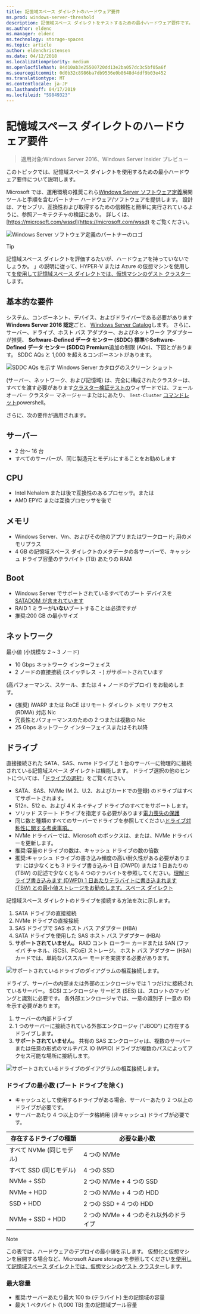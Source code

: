 ```yaml
---
title: 記憶域スペース ダイレクトのハードウェア要件
ms.prod: windows-server-threshold
description: 記憶域スペース ダイレクトをテストするための最小ハードウェア要件です。
ms.author: eldenc
ms.manager: eldenc
ms.technology: storage-spaces
ms.topic: article
author: eldenchristensen
ms.date: 04/12/2018
ms.localizationpriority: medium
ms.openlocfilehash: 84d10ab3e25500720dd13e2ba057dc3c5bf05a6f
ms.sourcegitcommit: 0d0b32c8986ba7db9536e0b8648d4ddf9b03e452
ms.translationtype: MT
ms.contentlocale: ja-JP
ms.lasthandoff: 04/17/2019
ms.locfileid: "59849323"
---
```

# <a name="storage-spaces-direct-hardware-requirements"></a>記憶域スペース ダイレクトのハードウェア要件

> 適用対象:Windows Server 2016、Windows Server Insider プレビュー

このトピックでは、記憶域スペース ダイレクトを使用するための最小ハードウェア要件について説明します。

Microsoft では、運用環境の推奨これら[Windows Server ソフトウェア定義](https://microsoft.com/wssd)展開ツールと手順を含むパートナー ハードウェア/ソフトウェアを提供します。 設計は、アセンブリ、互換性および取得するための信頼性と簡単に実行されているように、参照アーキテクチャの検証にあり。 詳しくは、[https://microsoft.com/wssd](https://microsoft.com/wssd) をご覧ください。

![Windows Server ソフトウェア定義のパートナーのロゴ](media/hardware-requirements/wssd-partners.png)

   > [!TIP]
   > 記憶域スペース ダイレクトを評価するたいが、ハードウェアを持っていないでしょうか。 」の説明に従って、HYPER-V または Azure の仮想マシンを使用して[を使用して記憶域スペース ダイレクトでは、仮想マシンのゲスト クラスター](storage-spaces-direct-in-vm.md)します。

## <a name="base-requirements"></a>基本的な要件

システム、コンポーネント、デバイス、およびドライバーである必要があります**Windows Server 2016 認定**ごと、 [Windows Server Catalog](https://www.windowsservercatalog.com)します。 さらに、サーバー、ドライブ、ホスト バス アダプター、およびネットワーク アダプターが推奨、 **Software-Defined データ センター (SDDC) 標準**や**Software-Defined データ センター (SDDC) Premium**追加の制限 (AQs)、下図とがあります。 SDDC AQs と 1,000 を超えるコンポーネントがあります。

![SDDC AQs を示す Windows Server カタログのスクリーン ショット](media/hardware-requirements/sddc-aqs.png)

(サーバー、ネットワーク、および記憶域) は、完全に構成されたクラスターは、すべてを渡す必要があります[クラスター検証テストの](https://technet.microsoft.com/library/cc732035(v=ws.10).aspx)ウィザードでは、フェールオーバー クラスター マネージャーまたはにあたり、 `Test-Cluster` [コマンドレット](https://docs.microsoft.com/powershell/module/failoverclusters/test-cluster?view=win10-ps)powershell。

さらに、次の要件が適用されます。

## <a name="servers"></a>サーバー

- 2 台～ 16 台
- すべてのサーバーが、同じ製造元とモデルにすることをお勧めします

## <a name="cpu"></a>CPU

- Intel Nehalem または後で互換性のあるプロセッサ。または
- AMD EPYC または互換プロセッサを後で

## <a name="memory"></a>メモリ

- Windows Server、Vm、およびその他のアプリまたはワークロード; 用のメモリプラス
- 4 GB の記憶域スペース ダイレクトのメタデータの各サーバーで、キャッシュ ドライブ容量のテラバイト (TB) あたりの RAM

## <a name="boot"></a>Boot

- Windows Server でサポートされているすべてのブート デバイスを[SATADOM が含まれています](https://cloudblogs.microsoft.com/windowsserver/2017/08/30/announcing-support-for-satadom-boot-drives-in-windows-server-2016/)
- RAID 1 ミラーが**いない**ブートすることは必須ですが
- 推奨:200 GB の最小サイズ

## <a name="networking"></a>ネットワーク

最小値 (小規模な 2 ~ 3 ノード)
- 10 Gbps ネットワーク インターフェイス
- 2 ノードの直接接続 (スイッチレス ・) がサポートされています

(高パフォーマンス、スケール、または 4 + ノードのデプロイ) をお勧めします。
- (推奨) iWARP または RoCE はリモート ダイレクト メモリ アクセス (RDMA) 対応 Nic
- 冗長性とパフォーマンスのための 2 つまたは複数の Nic
- 25 Gbps ネットワーク インターフェイスまたはそれ以降

## <a name="drives"></a>ドライブ

直接接続された SATA、SAS、nvme ドライブと 1 台のサーバーに物理的に接続されている記憶域スペース ダイレクトは機能します。 ドライブ選択の他のヒントについては、「[ドライブの選択](choosing-drives.md)」をご覧ください。

- SATA、SAS、NVMe (M.2、U.2、およびカードでの登録) のドライブはすべてサポートされます。
- 512n、512 e、および 4 K ネイティブ ドライブのすべてをサポートします。
- ソリッド ステート ドライブを指定する必要があります[電力喪失の保護](https://blogs.technet.microsoft.com/filecab/2016/11/18/dont-do-it-consumer-ssd/)
- 同じ数と種類のすべてのサーバーでドライブを参照してください[ドライブ対称性に関する考慮事項。](drive-symmetry-considerations.md)
- NVMe ドライバーでは、Microsoft のボックスは、または、NVMe ドライバーを更新します。
- 推奨:容量のドライブの数は、キャッシュ ドライブの数の倍数
- 推奨:キャッシュ ドライブの書き込み頻度の高い耐久性がある必要があります: には少なくとも 3 ドライブ書き込み-1 日 (DWPD) または 1 日あたりの (TBW) の記述で少なくとも 4 つのテラバイトを参照してください。[理解ドライブ書き込みます (DWPD) 1 日あたりテラバイトに書き込まれます (TBW) との最小値ストレージをお勧めします。スペース ダイレクト](https://blogs.technet.microsoft.com/filecab/2017/08/11/understanding-dwpd-tbw/)

記憶域スペース ダイレクトのドライブを接続する方法を次に示します。

1. SATA ドライブの直接接続
2. NVMe ドライブの直接接続
3. SAS ドライブで SAS ホスト バス アダプター (HBA)
4. SATA ドライブを使用した SAS ホスト バス アダプター (HBA)
5. **サポートされていません。** RAID コント ローラー カードまたは SAN (ファイバ チャネル、iSCSI、FCoE) ストレージ。 ホスト バス アダプター (HBA) カードでは、単純なパススルー モードを実装する必要があります。

![サポートされているドライブのダイアグラムの相互接続します。](media/hardware-requirements/drive-interconnect-support-1.png)

ドライブ、サーバーの内部または外部のエンクロージャでは 1 つだけに接続されているサーバー。 SCSI エンクロージャ サービス (SES) は、スロットのマッピングと識別に必要です。 各外部エンクロージャでは、一意の識別子 (一意の ID) を示す必要があります。

1. サーバーの内部ドライブ
2. 1 つのサーバーに接続されている外部エンクロージャ ("JBOD") に存在するドライブします。
3. **サポートされていません。** 共有の SAS エンクロージャは、複数のサーバーまたは任意の形式のマルチパス IO (MPIO) ドライブが複数のパスによってアクセス可能な場所に接続します。

![サポートされているドライブのダイアグラムの相互接続します。](media/hardware-requirements/drive-interconnect-support-2.png)

### <a name="minimum-number-of-drives-excludes-boot-drive"></a>ドライブの最小数 (ブート ドライブを除く)

- キャッシュとして使用するドライブがある場合、サーバーあたり 2 つ以上のドライブが必要です。
- サーバーあたり 4 つ以上のデータ格納用 (非キャッシュ) ドライブが必要です。

| 存在するドライブの種類   | 必要な最小数 |
|-----------------------|-------------------------|
| すべて NVMe (同じモデル) | 4 つの NVMe                  |
| すべて SSD (同じモデル)  | 4 つの SSD                   |
| NVMe + SSD            | 2 つの NVMe + 4 つの SSD          |
| NVMe + HDD            | 2 つの NVMe + 4 つの HDD          |
| SSD + HDD             | 2 つの SSD + 4 つの HDD           |
| NVMe + SSD + HDD      | 2 つの NVMe + 4 つのそれ以外のドライブ       |

   >[!NOTE]
   > この表では、ハードウェアのデプロイの最小値を示します。 仮想化と仮想マシンを展開する場合など、Microsoft Azure storage を参照してください[を使用して記憶域スペース ダイレクトでは、仮想マシンのゲスト クラスター](storage-spaces-direct-in-vm.md)します。

### <a name="maximum-capacity"></a>最大容量

- 推奨:サーバーあたり最大 100 tb (テラバイト) 生の記憶域の容量
- 最大 1 ペタバイト (1,000 TB) 生の記憶域プール容量
